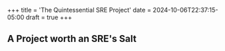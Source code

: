 +++
title = 'The Quintessential SRE Project'
date = 2024-10-06T22:37:15-05:00
draft = true
+++
## A Project worth an SRE's Salt